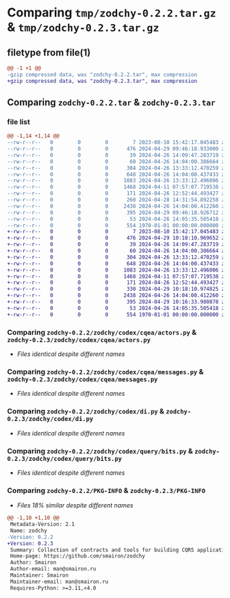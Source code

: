 # Comparing `tmp/zodchy-0.2.2.tar.gz` & `tmp/zodchy-0.2.3.tar.gz`

## filetype from file(1)

```diff
@@ -1 +1 @@
-gzip compressed data, was "zodchy-0.2.2.tar", max compression
+gzip compressed data, was "zodchy-0.2.3.tar", max compression
```

## Comparing `zodchy-0.2.2.tar` & `zodchy-0.2.3.tar`

### file list

```diff
@@ -1,14 +1,14 @@
--rw-r--r--   0        0        0        7 2023-08-10 15:42:17.045483 zodchy-0.2.2/README.md
--rw-r--r--   0        0        0      476 2024-04-29 09:46:18.933000 zodchy-0.2.2/pyproject.toml
--rw-r--r--   0        0        0       39 2024-04-26 14:09:47.283719 zodchy-0.2.2/zodchy/__init__.py
--rw-r--r--   0        0        0       60 2024-04-26 14:04:00.386664 zodchy-0.2.2/zodchy/codex/__init__.py
--rw-r--r--   0        0        0      304 2024-04-26 13:33:12.470259 zodchy-0.2.2/zodchy/codex/cqea/__init__.py
--rw-r--r--   0        0        0      648 2024-04-26 14:04:00.437433 zodchy-0.2.2/zodchy/codex/cqea/actors.py
--rw-r--r--   0        0        0     1083 2024-04-26 13:33:12.496006 zodchy-0.2.2/zodchy/codex/cqea/messages.py
--rw-r--r--   0        0        0     1468 2024-04-11 07:57:07.719538 zodchy-0.2.2/zodchy/codex/di.py
--rw-r--r--   0        0        0      171 2024-04-26 12:52:44.493427 zodchy-0.2.2/zodchy/codex/identity.py
--rw-r--r--   0        0        0      260 2024-04-28 14:31:54.892258 zodchy-0.2.2/zodchy/codex/query/__init__.py
--rw-r--r--   0        0        0     2438 2024-04-26 14:04:00.412260 zodchy-0.2.2/zodchy/codex/query/bits.py
--rw-r--r--   0        0        0      395 2024-04-29 09:46:18.926712 zodchy-0.2.2/zodchy/codex/query/parsing.py
--rw-r--r--   0        0        0       53 2024-04-26 14:05:35.505418 zodchy-0.2.2/zodchy/types.py
--rw-r--r--   0        0        0      554 1970-01-01 00:00:00.000000 zodchy-0.2.2/PKG-INFO
+-rw-r--r--   0        0        0        7 2023-08-10 15:42:17.045483 zodchy-0.2.3/README.md
+-rw-r--r--   0        0        0      476 2024-04-29 10:18:10.969652 zodchy-0.2.3/pyproject.toml
+-rw-r--r--   0        0        0       39 2024-04-26 14:09:47.283719 zodchy-0.2.3/zodchy/__init__.py
+-rw-r--r--   0        0        0       60 2024-04-26 14:04:00.386664 zodchy-0.2.3/zodchy/codex/__init__.py
+-rw-r--r--   0        0        0      304 2024-04-26 13:33:12.470259 zodchy-0.2.3/zodchy/codex/cqea/__init__.py
+-rw-r--r--   0        0        0      648 2024-04-26 14:04:00.437433 zodchy-0.2.3/zodchy/codex/cqea/actors.py
+-rw-r--r--   0        0        0     1083 2024-04-26 13:33:12.496006 zodchy-0.2.3/zodchy/codex/cqea/messages.py
+-rw-r--r--   0        0        0     1468 2024-04-11 07:57:07.719538 zodchy-0.2.3/zodchy/codex/di.py
+-rw-r--r--   0        0        0      171 2024-04-26 12:52:44.493427 zodchy-0.2.3/zodchy/codex/identity.py
+-rw-r--r--   0        0        0      330 2024-04-29 10:18:10.974825 zodchy-0.2.3/zodchy/codex/query/__init__.py
+-rw-r--r--   0        0        0     2438 2024-04-26 14:04:00.412260 zodchy-0.2.3/zodchy/codex/query/bits.py
+-rw-r--r--   0        0        0      395 2024-04-29 10:16:33.980878 zodchy-0.2.3/zodchy/codex/query/parsing.py
+-rw-r--r--   0        0        0       53 2024-04-26 14:05:35.505418 zodchy-0.2.3/zodchy/types.py
+-rw-r--r--   0        0        0      554 1970-01-01 00:00:00.000000 zodchy-0.2.3/PKG-INFO
```

### Comparing `zodchy-0.2.2/zodchy/codex/cqea/actors.py` & `zodchy-0.2.3/zodchy/codex/cqea/actors.py`

 * *Files identical despite different names*

### Comparing `zodchy-0.2.2/zodchy/codex/cqea/messages.py` & `zodchy-0.2.3/zodchy/codex/cqea/messages.py`

 * *Files identical despite different names*

### Comparing `zodchy-0.2.2/zodchy/codex/di.py` & `zodchy-0.2.3/zodchy/codex/di.py`

 * *Files identical despite different names*

### Comparing `zodchy-0.2.2/zodchy/codex/query/bits.py` & `zodchy-0.2.3/zodchy/codex/query/bits.py`

 * *Files identical despite different names*

### Comparing `zodchy-0.2.2/PKG-INFO` & `zodchy-0.2.3/PKG-INFO`

 * *Files 18% similar despite different names*

```diff
@@ -1,10 +1,10 @@
 Metadata-Version: 2.1
 Name: zodchy
-Version: 0.2.2
+Version: 0.2.3
 Summary: Collection of contracts and tools for building CQRS applications
 Home-page: https://github.com/smairon/zodchy
 Author: Smairon
 Author-email: man@smairon.ru
 Maintainer: Smairon
 Maintainer-email: man@smairon.ru
 Requires-Python: >=3.11,<4.0
```

